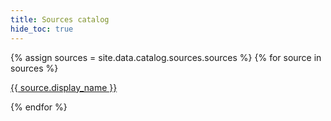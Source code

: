 ```yaml
---
title: Sources catalog
hide_toc: true
---
```


<div class="l-chiclet-collection">
  {% assign sources = site.data.catalog.sources.sources %}
  {% for source in sources %}
    <a  class="chiclet-item" href="{{site.baseurl}}/{{ source.name | replace: "catalog", "connections" }}">
      <div class="content">
        <p class="title">{{ source.display_name }}</p>
      </div>
    </a>
  {% endfor %}
